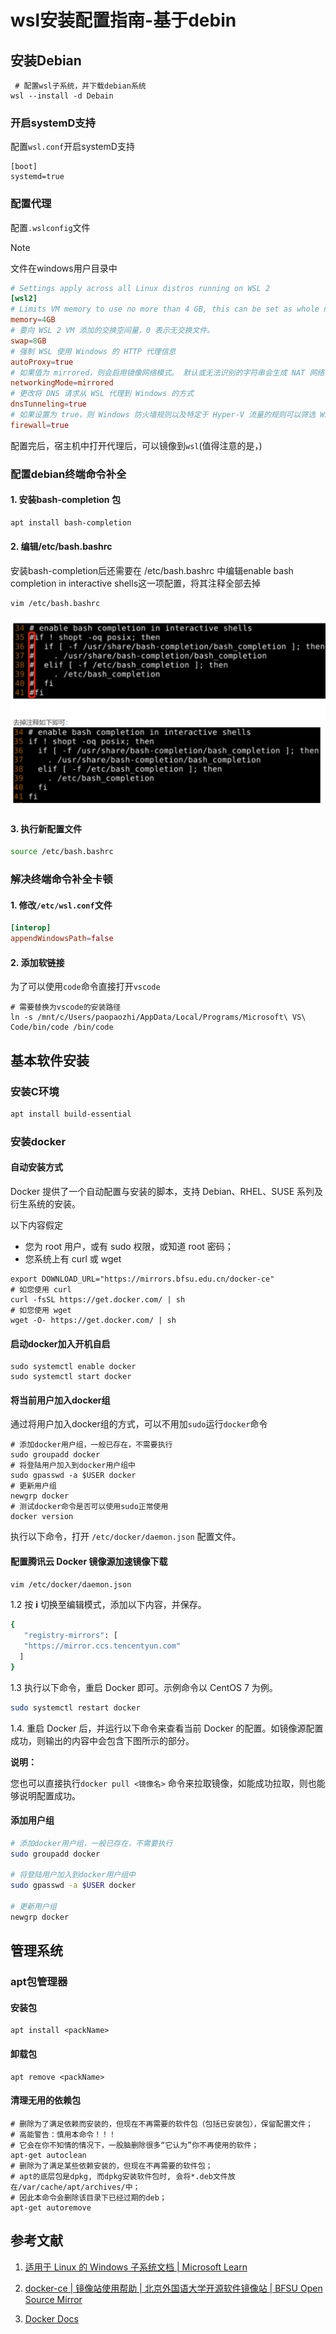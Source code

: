 # wsl安装配置指南-基于debin

## 安装Debian

```shell
 # 配置wsl子系统，并下载debian系统
wsl --install -d Debain
```

### 开启systemD支持

配置`wsl.conf`开启systemD支持

```shell
[boot]
systemd=true
```

### 配置代理

配置`.wslconfig`文件

> [!note]
>
> 文件在windows用户目录中

```toml
# Settings apply across all Linux distros running on WSL 2
[wsl2]
# Limits VM memory to use no more than 4 GB, this can be set as whole numbers using GB or MB
memory=4GB
# 要向 WSL 2 VM 添加的交换空间量，0 表示无交换文件。
swap=8GB
# 强制 WSL 使用 Windows 的 HTTP 代理信息
autoProxy=true
# 如果值为 mirrored，则会启用镜像网络模式。 默认或无法识别的字符串会生成 NAT 网络
networkingMode=mirrored
# 更改将 DNS 请求从 WSL 代理到 Windows 的方式
dnsTunneling=true
# 如果设置为 true，则 Windows 防火墙规则以及特定于 Hyper-V 流量的规则可以筛选 WSL 网络流量。
firewall=true
```

配置完后，宿主机中打开代理后，可以镜像到`wsl`(值得注意的是，)

### 配置debian终端命令补全

#### 1. 安装bash-completion 包

```bash
apt install bash-completion
```

#### 2. 编辑/etc/bash.bashrc

安装bash-completion后还需要在 /etc/bash.bashrc 中编辑enable bash completion in interactive shells这一项配置，将其注释全部去掉

```bash
vim /etc/bash.bashrc
```

![image-20231029154117136](./figures/image-20231029154117136.png)

#### 3. 执行新配置文件

```bash
source /etc/bash.bashrc
```

### 解决终端命令补全卡顿

#### 1. 修改`/etc/wsl.conf`文件

```toml
[interop]
appendWindowsPath=false
```

#### 2. 添加软链接

为了可以使用`code`命令直接打开`vscode`

```shell
# 需要替换为vscode的安装路径
ln -s /mnt/c/Users/paopaozhi/AppData/Local/Programs/Microsoft\ VS\ Code/bin/code /bin/code
```

## 基本软件安装

### 安装C环境

```bash
apt install build-essential
```

### 安装docker

#### 自动安装方式

Docker 提供了一个自动配置与安装的脚本，支持 Debian、RHEL、SUSE 系列及衍生系统的安装。

以下内容假定

- 您为 root 用户，或有 sudo 权限，或知道 root 密码；
- 您系统上有 curl 或 wget

```shell
export DOWNLOAD_URL="https://mirrors.bfsu.edu.cn/docker-ce"
# 如您使用 curl
curl -fsSL https://get.docker.com/ | sh
# 如您使用 wget
wget -O- https://get.docker.com/ | sh
```

#### 启动docker加入开机自启

```shell
sudo systemctl enable docker
sudo systemctl start docker
```

#### 将当前用户加入docker组

通过将用户加入docker组的方式，可以不用加`sudo`运行`docker`命令

```shell
# 添加docker用户组，一般已存在，不需要执行
sudo groupadd docker
# 将登陆用户加入到docker用户组中
sudo gpasswd -a $USER docker
# 更新用户组
newgrp docker
# 测试docker命令是否可以使用sudo正常使用
docker version
```

执行以下命令，打开 `/etc/docker/daemon.json` 配置文件。

#### 配置腾讯云 Docker 镜像源加速镜像下载

```bash
vim /etc/docker/daemon.json
```

1.2 按 **i** 切换至编辑模式，添加以下内容，并保存。

```bash
{
   "registry-mirrors": [
   "https://mirror.ccs.tencentyun.com"
  ]
}
```

1.3 执行以下命令，重启 Docker 即可。示例命令以 CentOS 7 为例。

```bash
sudo systemctl restart docker
```

1.4. 重启 Docker 后，并运行以下命令来查看当前 Docker 的配置。如镜像源配置成功，则输出的内容中会包含下图所示的部分。

**说明：**

您也可以直接执行`docker pull <镜像名>` 命令来拉取镜像，如能成功拉取，则也能够说明配置成功。

#### 添加用户组

```sh
# 添加docker用户组，一般已存在，不需要执行
sudo groupadd docker

# 将登陆用户加入到docker用户组中
sudo gpasswd -a $USER docker

# 更新用户组
newgrp docker
```

## 管理系统

### apt包管理器

#### 安装包

```shell
apt install <packName>
```

#### 卸载包

```shell
apt remove <packName>
```

#### 清理无用的依赖包

```shell
# 删除为了满足依赖而安装的，但现在不再需要的软件包（包括已安装包），保留配置文件；
# 高能警告：慎用本命令！！！
# 它会在你不知情的情况下，一股脑删除很多“它认为”你不再使用的软件；
apt-get autoclean
# 删除为了满足某些依赖安装的，但现在不再需要的软件包；
# apt的底层包是dpkg, 而dpkg安装软件包时, 会将*.deb文件放在/var/cache/apt/archives/中；
# 因此本命令会删除该目录下已经过期的deb；
apt-get autoremove
```

## 参考文献

1. [适用于 Linux 的 Windows 子系统文档 | Microsoft Learn](https://learn.microsoft.com/zh-cn/windows/wsl/)

2. [docker-ce | 镜像站使用帮助 | 北京外国语大学开源软件镜像站 | BFSU Open Source Mirror](https://mirrors.bfsu.edu.cn/help/docker-ce/)
3. [Docker Docs](https://docs.docker.com/)

